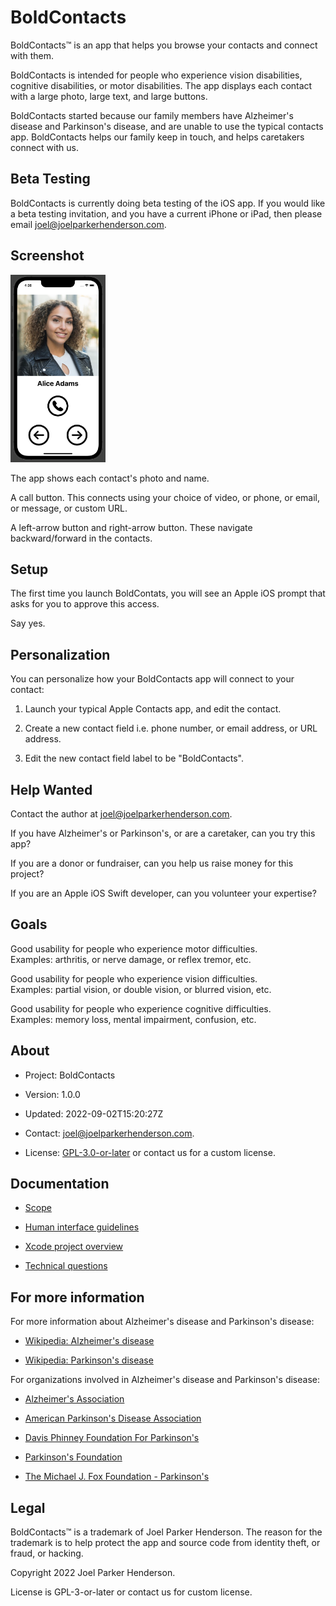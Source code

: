 # BoldContacts

BoldContacts™ is an app that helps you browse your contacts and connect with them.

BoldContacts is intended for people who experience vision disabilities, cognitive disabilities, or motor disabilities. The app displays each contact with a large photo, large text, and large buttons.
 
BoldContacts started because our family members have Alzheimer's disease and Parkinson's disease, and are unable to use the typical contacts app. BoldContacts helps our family keep in touch, and helps caretakers connect with us.


## Beta Testing

BoldContacts is currently doing beta testing of the iOS app. If you would like a beta testing invitation, and you have a current iPhone or iPad, then please email joel@joelparkerhenderson.com.

  
## Screenshot

<img src="screenshot.png" height="300">

The app shows each contact's photo and name.

A call button. This connects using your choice of video, or phone, or email, or message, or custom URL.

A left-arrow button and right-arrow button. These navigate backward/forward in the contacts.



## Setup

The first time you launch BoldContats, you will see an Apple iOS prompt that asks for you to approve this access.

Say yes.


## Personalization

You can personalize how your BoldContacts app will connect to your contact:

1. Launch your typical Apple Contacts app, and edit the contact.

2. Create a new contact field i.e. phone number, or email address, or URL address.

3. Edit the new contact field label to be "BoldContacts".


## Help Wanted

Contact the author at <a href="mailto:joel@joelparkerhenderson.com">joel@joelparkerhenderson.com</a>.

If you have Alzheimer's or Parkinson's, or are a caretaker, can you try this app?

If you are a donor or fundraiser, can you help us raise money for this project? 

If you are an Apple iOS Swift developer, can you volunteer your expertise?


## Goals

Good usability for people who experience motor difficulties.<br>Examples: arthritis, or nerve damage, or reflex tremor, etc. 

Good usability for people who experience vision difficulties.<br>Examples: partial vision, or double vision, or blurred vision, etc. 

Good usability for people who experience cognitive difficulties.<br>Examples:  memory loss, mental impairment, confusion, etc. 


## About

* Project: BoldContacts

* Version: 1.0.0

* Updated: 2022-09-02T15:20:27Z

* Contact: <a href="mailto:joel@joelparkerhenderson.com">joel@joelparkerhenderson.com</a>.

* License: <a href="https://spdx.org/licenses/GPL-3.0-or-later.html">GPL-3.0-or-later</a> or contact us for a custom license. 


## Documentation

* [Scope](doc/scope.md)

* [Human interface guidelines](doc/human-interface-guidelines.md)

* [Xcode project overview](doc/xcode-project-overview.md)

* [Technical questions](doc/technical-questions.md)


## For more information

For more information about Alzheimer's disease and Parkinson's disease:

* [Wikipedia: Alzheimer's disease](https://wikipedia.org/wiki/Alzheimer's_disease)

* [Wikipedia: Parkinson's disease](https://wikipedia.org/wiki/Parkinson's_disease)

For organizations involved in Alzheimer's disease and Parkinson's disease:

* [Alzheimer's Association](https://www.alz.org)

* [American Parkinson's Disease Association](https://www.apdaparkinson.org)

* [Davis Phinney Foundation For Parkinson's](https://davisphinneyfoundation.org)

* [Parkinson's Foundation](https://www.parkinson.org)

* [The Michael J. Fox Foundation - Parkinson's](https://www.michaeljfox.org)


## Legal

BoldContacts™ is a trademark of Joel Parker Henderson. 
The reason for the trademark is to help protect the app 
and source code from identity theft, or fraud, or hacking.

Copyright 2022 Joel Parker Henderson.

License is GPL-3-or-later or contact us for custom license.

